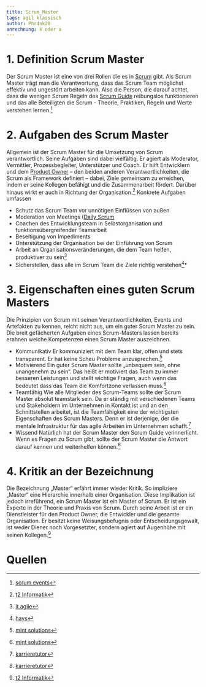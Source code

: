 ```yaml
---
title: Scrum_Master
tags: agil klassisch
author: Phr4nk20
anrechnung: k oder a
---
```


# 1.	Definition Scrum Master

Der Scrum Master ist eine von drei Rollen die es in [Scrum](Scrum.md) gibt. Als Scrum Master trägt man die Verantwortung, dass das Scrum Team möglichst effektiv und ungestört arbeiten kann. Also die Person, die darauf achtet, dass die wenigen Scrum Regeln des [Scrum Guide](Scrum_Guide.md) reibungslos funktionieren und das alle Beteiligten die Scrum - Theorie, Praktiken, Regeln und Werte verstehen lernen.[^1]

# 2. Aufgaben des Scrum Master

Allgemein ist der Scrum Master für die Umsetzung von Scrum verantwortlich. Seine Aufgaben sind dabei vielfältig. Er agiert als Moderator, Vermittler, Prozessbegleiter, Unterstützer und Coach. Er hilft Entwicklern und dem [Product Owner](Product_Owner.md) – den beiden anderen Verantwortlichkeiten, die Scrum als Framework definiert – dabei, Ziele gemeinsam zu erreichen, indem er seine Kollegen befähigt und die Zusammenarbeit fördert. Darüber hinaus wirkt er auch in Richtung der Organisation.[^2] Konkrete Aufgaben umfassen
*	Schutz das Scrum Team vor unnötigen Einflüssen von außen
*	Moderation von Meetings ([Daily Scrum](Daily_Scrum.md)
*	Coachen des Entwicklungsteam in Selbstorganisation und funktionsübergreifender Teamarbeit
*	Beseitigung von Impediments
*	Unterstützung der Organisation bei der Einführung von Scrum
*	Arbeit an Organisationsveränderungen, die dem Team helfen, produktiver zu sein[^3]
*	Sicherstellen, dass alle im Scrum Team die Ziele richtig verstehen[^6]*

# 3.	Eigenschaften eines guten Scrum Masters

Die Prinzipien von Scrum mit seinen Verantwortlichkeiten, Events und Artefakten zu kennen, reicht nicht aus, um ein guter Scrum Master zu sein. Die breit gefächerten Aufgaben eines Scrum-Masters lassen bereits erahnen welche Kompetenzen einen Scrum Master auszeichnen. 


*	Kommunikativ
Er kommuniziert mit dem Team klar, offen und stets transparent. Er hat keine Scheu Probleme anzusprechen.[^4]
*	Motivierend
Ein guter Scrum Master sollte „unbequem sein, ohne unangenehm zu sein“. Das heißt er motiviert das Team zu immer besseren Leistungen und stellt wichtige Fragen, auch wenn das bedeutet dass das Team die Komfortzone verlassen muss.[^4]
*	Teamfähig
Wie alle Mitglieder des Scrum-Teams sollte der Scrum Master absolut teamstark sein. Da er ständig mit verschiedenen Teams und Stakeholdern im Unternehmen in Kontakt ist und an den Schnittstellen arbeitet, ist die Teamfähigkeit eine der wichtigsten Eigenschaften des Scrum Masters. Denn er ist derjenige, der die mentale Infrastruktur für das agile Arbeiten im Unternehmen schafft.[^5]
*	Wissend 
Natürlich hat der Scrum Master den Scrum Guide verinnerlicht. Wenn es Fragen zu Scrum gibt, sollte der Scrum Master die Antwort darauf kennen und weiterhelfen können.[^5]



# 4.	Kritik an der Bezeichnung
Die Bezeichnung „Master“ erfährt immer wieder Kritik. So impliziere „Master“ eine Hierarchie innerhalb einer Organisation. Diese Implikation ist jedoch irreführend, ein Scrum Master ist ein Master of Scrum. Er ist ein Experte in der Theorie und Praxis von Scrum. Durch seine Arbeit ist er ein Dienstleister für den Product Owner, die Entwickler und die gesamte Organisation. Er besitzt keine Weisungsbefugnis oder Entscheidungsgewalt, ist weder Diener noch Vorgesetzter, sondern agiert auf Augenhöhe mit seinen Kollegen.[^2]






# Quellen

[^1]: [scrum events](https://www.scrum-events.de/was-sind-die-aufgaben-des-scrum-masters.html)
[^2]: [t2 Informatik](https://t2informatik.de/wissen-kompakt/scrum-master/)
[^3]: [it agile](https://www.it-agile.de/agiles-wissen/scrum/was-macht-der-scrum-master-den-ganzen-tag/)
[^4]: [mint solutions](https://www.mint-solutions.de/mint-blog/agilitaet/scrum-master-umfrage-2/)
[^5]: [karrieretutor](https://blog.karrieretutor.de/gefragte-berufe/scrum-master/)
[^6]: [hays](https://www.hays.de/jobprofile/scrum-master)

